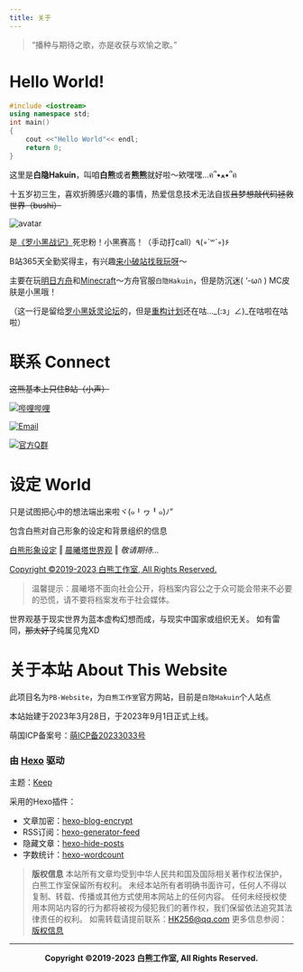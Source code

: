 ```yaml
---
title: 关于
---
```


>“播种与期待之歌，亦是收获与欢愉之歌。”

# Hello World!

``` C++
#include <iostream>
using namespace std;
int main()
{
    cout <<"Hello World"<< endl;
    return 0;
}
```

这里是**白隐Hakuin**，叫咱**白熊**或者**熊熊**就好啦～欸嘿嘿…ฅ՞•ﻌ•՞ฅ

十五岁初三生，喜欢折腾感兴趣的事情，热爱信息技术无法自拔~~且梦想敲代码拯救世界（bushi）~~

<img src="/images/avatar.jpg" alt="avatar" />

是[《罗小黑战记》](https://www.bilibili.com/bangumi/play/ss1733)死忠粉！小黑赛高！（手动打call）٩(◦`꒳´◦)۶

B站365天全勤奖得主，有兴趣[来小破站找我玩呀](https://space.bilibili.com/478104735)～

主要在玩[明日方舟](https://ak.hypergryph.com)和[Minecraft](https://zh-cn.namemc.com/profile/Hakuin123.1)～方舟官服`白隐Hakuin`，但是防沉迷( ‘-ωก̀ ) MC皮肤是小黑哦！

（这一行是留给[罗小黑妖灵论坛](https://www.heibbs.net)的，但是[重构计划](https://m.weibo.cn/detail/4866496969312834)还在咕…_(:з」∠)_在咕啦在咕啦）

# 联系 Connect

~~这熊基本上只住B站（小声）~~

[![哔哩哔哩](https://img.shields.io/badge/bilibili-白隐Hakuin-00a1d6?style=for-the-badge&logo=bilibili)](https://space.bilibili.com/478104735)

[![Email](https://img.shields.io/badge/Email-HK256@qq.com-FF9F03?style=for-the-badge&logo=Gmail)](mailto:白隐Hakuin<HK256@qq.com>)

[![官方Q群](https://img.shields.io/badge/官方①群-421853830-14B6F6?style=for-the-badge&logo=TencentQQ)](https://jq.qq.com/?_wv=1027&k=2WQHZYfq)

# 设定 World

只是试图把心中的想法端出来啦ヾ(๑╹ヮ╹๑)ﾉ”

包含白熊对自己形象的设定和背景组织的信息

[白熊形象设定](/oc) ‖ [晨曦塔世界观](/world) ‖ *敬请期待…*

[Copyright ©2019-2023 白熊工作室, All Rights Reserved.](/copyright)

> 温馨提示：晨曦塔不面向社会公开，将档案内容公之于众可能会带来不必要的恐慌，请不要将档案发布于社会媒体。

世界观基于现实世界为蓝本虚构幻想而成，与现实中国家或组织无关。
如有雷同，~~那太好了~~纯属见鬼XD

# 关于本站 About This Website

此项目名为`PB-Website`，为`白熊工作室`官方网站，目前是`白隐Hakuin`个人站点

本站始建于2023年3月28日，于2023年9月1日正式上线。

萌国ICP备案号：[萌ICP备20233033号](https://icp.gov.moe/?keyword=20233033)

### 由 [Hexo](https://hexo.io) 驱动

主题：[Keep](https://github.com/XPoet/hexo-theme-keep)

采用的Hexo插件：
- 文章加密：[hexo-blog-encrypt](https://github.com/D0n9X1n/hexo-blog-encrypt)
- RSS订阅：[hexo-generator-feed](https://github.com/hexojs/hexo-generator-feed)
- 隐藏文章：[hexo-hide-posts](https://github.com/prinsss/hexo-hide-posts)
- 字数统计：[hexo-wordcount](https://github.com/willin/hexo-wordcount)


> **版权信息**
> 本站所有文章均受到中华人民共和国及国际相关著作权法保护，白熊工作室保留所有权利。
> 未经本站所有者明确书面许可，任何人不得以复制、转载、传播或其他方式使用本网站上的任何内容。
> 任何未经授权使用本网站内容的行为都将被视为侵犯我们的著作权，我们保留依法追究其法律责任的权利。
> 如需转载请提前联系：HK256@qq.com
> 更多信息参阅：[版权信息](/copyright)

---

<p align="center"><b>Copyright ©2019-2023 白熊工作室, All Rights Reserved.</b></p>